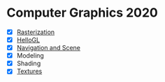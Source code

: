 # Computer Graphics 2020

- [x] [Rasterization](./02Rasterization/Rasterization.md)
- [x] [HelloGL](./03OpenGL/main.cpp)
- [x] [Navigation and Scene](./05SkyCrawling/README.md)
- [x] Modeling
- [x] Shading
- [x] [Textures](./11UFO/README.md)